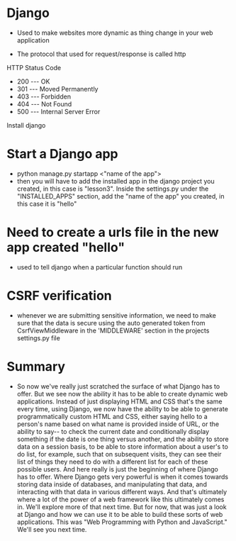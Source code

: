 # Django

- Used to make websites more dynamic as thing change in your web application

- The protocol that used for request/response is called http

HTTP Status Code

<ul>
    <li>200 --- OK </li>
    <li>301 --- Moved Permanently </li>
    <li>403 --- Forbidden </li>
    <li>404 --- Not Found </li>
    <li>500 --- Internal Server Error </li>
</ul>

Install django 

# Start a Django app

- python manage.py startapp <"name of the app">
- then you will have to add the installed app in the django project you created, in this case is "lesson3". Inside the settings.py under the "INSTALLED_APPS" section, add the "name of the app" you created, in this case it is "hello" 

# Need to create a urls file in the new app created "hello"

- used to tell django when a particular function should run

# CSRF verification

- whenever we are submitting sensitive information, we need to make sure that the data is secure using the auto generated token from CsrfViewMiddleware in the 'MIDDLEWARE' section in the projects settings.py file 

# Summary 

- So now we've really just scratched the surface of what Django has to offer.
But we see now the ability it has to be able to create dynamic web
applications.
Instead of just displaying HTML and CSS that's the same every time,
using Django, we now have the ability to be
able to generate programmatically custom HTML and CSS, either saying hello
to a person's name based on what name is provided inside of URL,
or the ability to say-- to check the current date
and conditionally display something if the date is one thing versus another,
and the ability to store data on a session basis,
to be able to store information about a user's to do list,
for example, such that on subsequent visits,
they can see their list of things they need
to do with a different list for each of these possible users.
And here really is just the beginning of where Django has to offer.
Where Django gets very powerful is when it comes towards storing data inside
of databases, and manipulating that data,
and interacting with that data in various different ways.
And that's ultimately where a lot of the power of a web framework like this
ultimately comes in.
We'll explore more of that next time.
But for now, that was just a look at Django
and how we can use it to be able to build these sorts of web applications.
This was "Web Programming with Python and JavaScript."
We'll see you next time.

